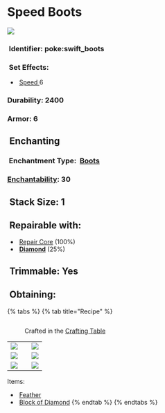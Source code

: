 # Speed Boots

![](https://github.com/ItsMePok/PFE/assets/136857747/131bce4c-1f58-45d7-94eb-c7965e300f17)

### <img src="https://minecraft.wiki/images/Name_Tag_JE2_BE2.png?cbdc1" alt="" data-size="line"> Identifier: **poke:swift\_boots**

### <img src="https://github.com/user-attachments/assets/53329be8-f7e5-4c01-b7e4-a27b567c7998" alt="" data-size="line"> Set Effects:

* <img src="https://minecraft.wiki/images/Speed_JE3_BE2.png?bbd24" alt="" data-size="line"> [Speed ](https://minecraft.wiki/w/Speed)6

### Durability: **2400**

### Armor: **6**

## <img src="https://minecraft.wiki/images/thumb/Enchanting_Table.gif/150px-Enchanting_Table.gif?904a7" alt="" data-size="line"> Enchanting

### &#x20;    <img src="https://minecraft.wiki/images/Enchanted_Book.gif?b21c4" alt="" data-size="line"> Enchantment Type:  <img src="https://minecraft.wiki/images/Enchanted_Iron_Boots_(item).gif?f8739&#x26;20201118221307" alt="" data-size="line"> [Boots](https://minecraft.wiki/w/Boots#Enchantments)

### &#x20;    [Enchantability](https://minecraft.wiki/w/Enchanting_mechanics#Enchantability): 30

## <img src="https://minecraft.wiki/images/Light_Gray_Bundle_JE1_BE1.png?b552e" alt="" data-size="line"> Stack Size: 1

## <img src="https://minecraft.wiki/images/thumb/Anvil_(N)_BE3.png/150px-Anvil_(N)_BE3.png?30415" alt="" data-size="line"> Repairable with:

* <img src="https://github.com/ItsMePok/PFE/assets/136857747/f15d8501-f297-4a77-b6de-3681297cdb09" alt="" data-size="line"> [Repair Core](../items/cores/repair-core.md) (100%)
* <img src="https://minecraft.wiki/images/Diamond_JE3_BE3.png?99d00" alt="" data-size="line"> [**Diamond**](https://minecraft.wiki/w/Diamond) (25%)

## <img src="https://minecraft.wiki/images/thumb/Flow_Armor_Trim_Smithing_Template_JE1_BE1.png/120px-Flow_Armor_Trim_Smithing_Template_JE1_BE1.png?e7467" alt="" data-size="line"> Trimmable: **Yes**

## <img src="https://minecraft.wiki/images/thumb/Crafting_Table_JE4_BE3.png/150px-Crafting_Table_JE4_BE3.png?5767f" alt="" data-size="line"> Obtaining:

{% tabs %}
{% tab title="Recipe" %}
<figure><img src="https://minecraft.wiki/images/thumb/Crafting_Table_JE4_BE3.png/150px-Crafting_Table_JE4_BE3.png?5767f" alt=""><figcaption><p>Crafted in the <a href="https://minecraft.wiki/w/Crafting_Table">Crafting Table</a></p></figcaption></figure>

|                                                                                                                |     |                                                                                                                |
| :------------------------------------------------------------------------------------------------------------: | :-: | :------------------------------------------------------------------------------------------------------------: |
|                          ![](https://minecraft.wiki/images/Feather_JE3_BE2.png?b869b)                          |     |                          ![](https://minecraft.wiki/images/Feather_JE3_BE2.png?b869b)                          |
| ![](https://minecraft.wiki/images/thumb/Block_of_Diamond_JE5_BE3.png/150px-Block_of_Diamond_JE5_BE3.png?542ee) |     | ![](https://minecraft.wiki/images/thumb/Block_of_Diamond_JE5_BE3.png/150px-Block_of_Diamond_JE5_BE3.png?542ee) |
| ![](https://minecraft.wiki/images/thumb/Block_of_Diamond_JE5_BE3.png/150px-Block_of_Diamond_JE5_BE3.png?542ee) |     | ![](https://minecraft.wiki/images/thumb/Block_of_Diamond_JE5_BE3.png/150px-Block_of_Diamond_JE5_BE3.png?542ee) |

Items:

* <img src="https://minecraft.wiki/images/Feather_JE3_BE2.png?b869b" alt="" data-size="line"> [Feather](https://minecraft.wiki/w/Feather)
* <img src="https://minecraft.wiki/images/thumb/Block_of_Diamond_JE5_BE3.png/150px-Block_of_Diamond_JE5_BE3.png?542ee" alt="" data-size="line"> [Block of Diamond](https://minecraft.wiki/w/Block_of_Diamond)
{% endtab %}
{% endtabs %}

